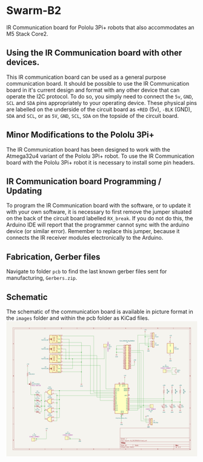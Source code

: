 # Swarm-B2
IR Communication board for Pololu 3Pi+ robots that also accommodates an M5 Stack Core2.  

## Using the IR Communication board with other devices.
This IR communication board can be used as a general purpose communication board.  It should be possible to use the IR Communication board in it's current design and format with any other device that can operate the I2C protocol.  To do so, you simply need to connect the `5v`, `GND`, `SCL` and `SDA` pins appropriately to your operating device.  These physical pins are labelled on the underside of the circuit board as `+RED` (5v), `-BLK` (GND), `SDA` and `SCL`, or as `5V`, `GND`, `SCL`, `SDA` on the  topside of the circuit board.

## Minor Modifications to the Pololu 3Pi+
The IR Communication board has been designed to work with the Atmega32u4 variant of the Pololu 3Pi+ robot.  To use the IR Communication board with the Pololu 3Pi+ robot it is necessary to install some pin headers.  

## IR Communication board Programming / Updating
To program the IR Communication board with the software, or to update it with your own software, it is necessary to first remove the jumper situated on the back of the circuit board labelled `RX_break`.  If you do not do this, the Arduino IDE will report that the programmer cannot sync with the arduino device (or similar error).  Remember to replace this jumper, because it connects the IR receiver modules electronically to the Arduino. 

## Fabrication, Gerber files
Navigate to folder `pcb` to find the last known gerber files sent for manufacturing, `Gerbers.zip`.  

## Schematic
The schematic of the communication board is available in picture format in the `images` folder and within the pcb folder as KiCad files.
<img src="https://raw.githubusercontent.com/paulodowd/Swarm-B2/main/images/schematic.svg">

